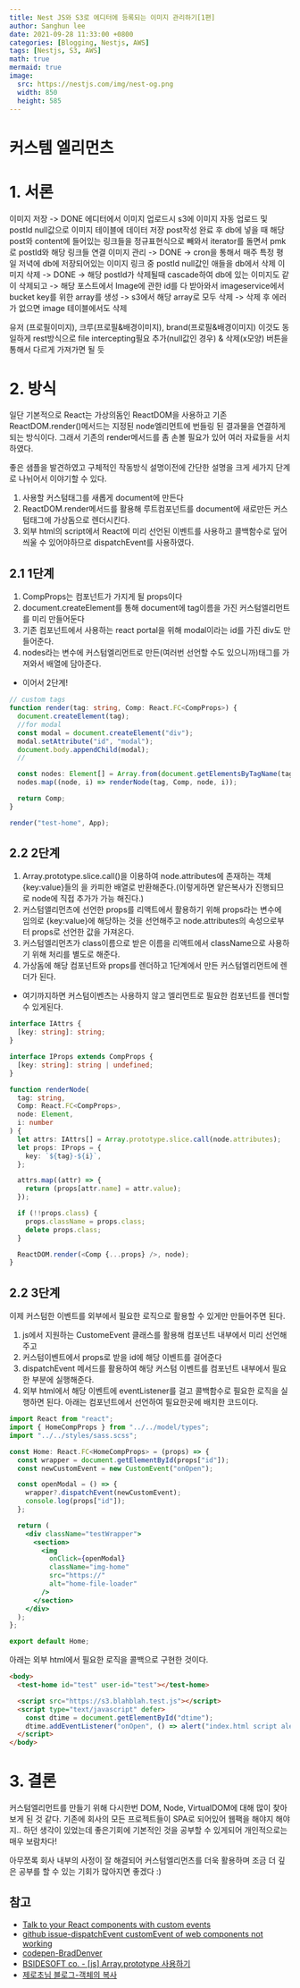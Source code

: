```yaml
---
title: Nest JS와 S3로 에디터에 등록되는 이미지 관리하기[1편]
author: Sanghun lee
date: 2021-09-28 11:33:00 +0800
categories: [Blogging, Nestjs, AWS]
tags: [Nestjs, S3, AWS]
math: true
mermaid: true
image:
  src: https://nestjs.com/img/nest-og.png
  width: 850
  height: 585
---
```


# 커스템 엘리먼츠

# 1. 서론

이미지 저장 -> DONE
에디터에서 이미지 업로드시 s3에 이미지 자동 업로드 및 postId null값으로 이미지 테이블에 데이터 저장
post작성 완료 후 db에 넣을 때 해당 post와 content에 들어있는 링크들을 정규표현식으로 빼와서 iterator를 돌면서 pmk로 postId와 해당 링크들 연결
이미지 관리 -> DONE
-> cron을 통해서 매주 특정 평일 저녁에 db에 저장되어있는 이미지 링크 중
postId null값인 애들을 db에서 삭제
이미지 삭제 -> DONE
-> 해당 postId가 삭제될때 cascade하여 db에 있는 이미지도 같이 삭제되고
-> 해당 포스트에서 Image에 관한 id를 다 받아와서 imageservice에서 bucket key를 위한 array를 생성
-> s3에서 해당 array로 모두 삭제
-> 삭제 후 에러가 없으면 image 테이블에서도 삭제

유저 (프로필이미지), 크루(프로필&배경이미지), brand(프로필&배경이미지)
이것도 동일하게 rest방식으로 file intercepting필요
추가(null값인 경우) & 삭제(x모양) 버튼을 통해서 다르게 가져가면 될 듯

# 2. 방식

일단 기본적으로 React는 가상의돔인 ReactDOM을 사용하고 기존 ReactDOM.render()메서드는 지정된 node엘리먼트에 번들링 된 결과물을 연결하게 되는 방식이다.
그래서 기존의 render메서드를 좀 손볼 필요가 있어 여러 자료들을 서치하였다.

좋은 샘플을 발견하였고 구체적인 작동방식 설명이전에 간단한 설명을 크게 세가지 단계로 나뉘어서 이야기할 수 있다.

1. 사용할 커스텀태그를 새롭게 document에 만든다
2. ReactDOM.render메서드를 활용해 루트컴포넌트를 document에 새로만든 커스텀태그에 가상돔으로 렌더시킨다.
3. 외부 html의 script에서 React에 미리 선언된 이벤트를 사용하고 콜백함수로 덮어씌울 수 있어야하므로 dispatchEvent를 사용하였다.

## 2.1 1단계

1. CompProps는 컴포넌트가 가지게 될 props이다
2. document.createElement를 통해 document에 tag이름을 가진 커스텀엘리먼트를 미리 만들어둔다
3. 기존 컴포넌트에서 사용하는 react portal을 위해 modal이라는 id를 가진 div도 만들어준다.
4. nodes라는 변수에 커스텀엘리먼트로 만든(여러번 선언할 수도 있으니까)태그를 가져와서 배열에 담아준다.

- 이어서 2단계!

```typescript
// custom tags
function render(tag: string, Comp: React.FC<CompProps>) {
  document.createElement(tag);
  //for modal
  const modal = document.createElement("div");
  modal.setAttribute("id", "modal");
  document.body.appendChild(modal);
  //

  const nodes: Element[] = Array.from(document.getElementsByTagName(tag));
  nodes.map((node, i) => renderNode(tag, Comp, node, i));

  return Comp;
}

render("test-home", App);
```

## 2.2 2단계

1. Array.prototype.slice.call()을 이용하여 node.attributes에 존재하는 객체{key:value}들의 을 카피한 배열로 반환해준다.(이렇게하면 얕은복사가 진행되므로 node에 직접 추가가 가능 해진다.)
2. 커스텀앨리먼츠에 선언한 props를 리액트에서 활용하기 위해 props라는 변수에 임의로 {key:value}에 해당하는 것을 선언해주고 node.attributes의 속성으로부터 props로 선언한 값을 가져온다.
3. 커스텀엘리먼츠가 class이름으로 받은 이름을 리액트에서 className으로 사용하기 위해 처리를 별도로 해준다.
4. 가상돔에 해당 컴포넌트와 props를 렌더하고 1단계에서 만든 커스텀엘리먼트에 렌더가 된다.

- 여기까지하면 커스텀이벤츠는 사용하지 않고 엘리먼트로 필요한 컴포넌트를 렌더할 수 있게된다.

```typescript
interface IAttrs {
  [key: string]: string;
}

interface IProps extends CompProps {
  [key: string]: string | undefined;
}

function renderNode(
  tag: string,
  Comp: React.FC<CompProps>,
  node: Element,
  i: number
) {
  let attrs: IAttrs[] = Array.prototype.slice.call(node.attributes);
  let props: IProps = {
    key: `${tag}-${i}`,
  };

  attrs.map((attr) => {
    return (props[attr.name] = attr.value);
  });

  if (!!props.class) {
    props.className = props.class;
    delete props.class;
  }

  ReactDOM.render(<Comp {...props} />, node);
}
```

## 2.2 3단계

이제 커스텀한 이벤트를 외부에서 필요한 로직으로 활용할 수 있게만 만들어주면 된다.

1. js에서 지원하는 CustomeEvent 클래스를 활용해 컴포넌트 내부에서 미리 선언해주고
2. 커스텀이벤트에서 props로 받을 id에 해당 이벤트를 걸어준다
3. dispatchEvent 메서드를 활용하여 해당 커스텀 이벤트를 컴포넌트 내부에서 필요한 부분에 실행해준다.
4. 외부 html에서 해당 이벤트에 eventListener를 걸고 콜백함수로 필요한 로직을 실행하면 된다.
   아래는 컴포넌트에서 선언하여 필요한곳에 배치한 코드이다.

```jsx
import React from "react";
import { HomeCompProps } from "../../model/types";
import "../../styles/sass.scss";

const Home: React.FC<HomeCompProps> = (props) => {
  const wrapper = document.getElementById(props["id"]);
  const newCustomEvent = new CustomEvent("onOpen");

  const openModal = () => {
    wrapper?.dispatchEvent(newCustomEvent);
    console.log(props["id"]);
  };

  return (
    <div className="testWrapper">
      <section>
        <img
          onClick={openModal}
          className="img-home"
          src="https://"
          alt="home-file-loader"
        />
      </section>
    </div>
  );
};

export default Home;
```

아래는 외부 html에서 필요한 로직을 콜백으로 구현한 것이다.

```html
<body>
  <test-home id="test" user-id="test"></test-home>

  <script src="https://s3.blahblah.test.js"></script>
  <script type="text/javascript" defer>
    const dtime = document.getElementById("dtime");
    dtime.addEventListener("onOpen", () => alert("index.html script alert")); // 기존 onOpen 실행 event 그대로 유지
  </script>
</body>
```

# 3. 결론

커스텀엘리먼트를 만들기 위해 다시한번 DOM, Node, VirtualDOM에 대해 많이 찾아보게 된 것 같다.
기존에 회사의 모든 프로젝트들이 SPA로 되어있어 웹팩을 해야지 해야지.. 하던 생각이 있었는데 좋은기회에 기본적인 것을 공부할 수 있게되어 개인적으로는 매우 보람차다!

아무쪼록 회사 내부의 사정이 잘 해결되어 커스텀엘리먼츠를 더욱 활용하며 조금 더 깊은 공부를 할 수 있는 기회가 많아지면 좋겠다 :)

## 참고

- [Talk to your React components with custom events](https://www.falldowngoboone.com/blog/talk-to-your-react-components-with-custom-events/)
- [github issue-dispatchEvent customEvent of web components not working](https://github.com/facebook/react/issues/15830)
- [codepen-BradDenver](https://codepen.io/BradDenver/pen/ALrXaW?editors=1010)
- [BSIDESOFT co. - [js] Array.prototype 사용하기](https://www.bsidesoft.com/323)
- [제로초님 블로그-객체의 복사](https://www.zerocho.com/category/JavaScript/post/5750d384b73ae5152792188d)
